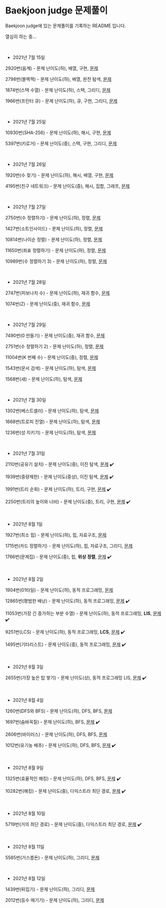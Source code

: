 # Baekjoon judge 문제풀이



Baekjoon judge에 있는 문제풀이를 기록하는 README 입니다.

열심히 하는 중...



<br/>

* 2021년 7월 15일

2920번(음계) - 문제 난이도(하), 배열, 구현, [문제](https://www.acmicpc.net/problem/2920) 

2798번(블랙잭) - 문제 난이도(하), 배열, 완전 탐색, [문제](https://www.acmicpc.net/problem/2798)

1874번(스택 수열) - 문제 난이도(하), 스택, 그리디, [문제](https://www.acmicpc.net/problem/1874)

1966번(프린터 큐) - 문제 난이도(하), 큐, 구현, 그리디, [문제](https://www.acmicpc.net/problem/1966)

<br/>

* 2021년 7월 25일

10930번(SHA-256) - 문제 난이도(하), 해시, 구현, [문제](https://www.acmicpc.net/problem/10930)

5397번(키로거) - 문제 난이도(중), 스택, 구현, 그리디, [문제](https://www.acmicpc.net/problem/5397)

<br/>

* 2021년 7월 26일

1920번(수 찾기) - 문제 난이도(하), 해시, 배열, 구현, [문제](https://www.acmicpc.net/problem/1920)

4195번(친구 네트워크) - 문제 난이도(중), 해시, 집합, 그래프, [문제](https://www.acmicpc.net/problem/4195)

<br/>



* 2021년 7월 27일

2750번(수 정렬하기) - 문제 난이도(하), 정렬, [문제](https://www.acmicpc.net/problem/2750)

1427번(소트인사이드) - 문제 난이도(하), 정렬, [문제](https://www.acmicpc.net/problem/1427) 

10814번(나이순 정렬) - 문제 난이도(하), 정렬, [문제](https://www.acmicpc.net/problem/10814)

11650번(좌표 정렬하기) - 문제 난이도(하), 정렬, [문제](https://www.acmicpc.net/problem/11650)

10989번(수 정렬하기 3) - 문제 난이도(하), 정렬, [문제](https://www.acmicpc.net/problem/10989)

<br/>

* 2021년 7월 28일

2747번(피보나치 수) - 문제 난이도(하), 재귀 함수, [문제](https://www.acmicpc.net/problem/2747)

1074번(Z) - 문제 난이도(중), 재귀 함수, [문제](https://www.acmicpc.net/problem/1074)

<br/>

* 2021년 7월 29일

7490번(0 만들기) - 문제 난이도(중), 재귀 함수, [문제](https://www.acmicpc.net/problem/7490)

2751번(수 정렬하기 2) - 문제 난이도(하), 정렬, [문제](https://www.acmicpc.net/problem/2751)

11004번(K 번째 수) - 문제 난이도(중), 정렬, [문제](https://www.acmicpc.net/problem/11004)

1543번(문서 검색) - 문제 난이도(하), 탐색, [문제](https://www.acmicpc.net/problem/1543)

1568번(새) - 문제 난이도(하), 탐색, [문제](https://www.acmicpc.net/problem/1568)

<br/>

* 2021년 7월 30일

1302번(베스트셀러) - 문제 난이도(하), 탐색, [문제](https://www.acmicpc.net/problem/1302)

1668번(트로피 진열) - 문제 난이도(하), 탐색, [문제](https://www.acmicpc.net/problem/1668)

1236번(성 지키기) - 문제 난이도(하), 탐색, [문제](https://www.acmicpc.net/problem/1236)

<br/>

* 2021년 7월 31일

2110번(공유기 설치) - 문제 난이도(중), 이진 탐색, [문제](https://www.acmicpc.net/problem/2110) :heavy_check_mark:

1939번(중량제한) - 문제 난이도(중상), 이진 탐색, [문제](https://www.acmicpc.net/problem/1939) :heavy_check_mark:

1991번(트리 순회) - 문제 난이도(하), 트리, 구현, [문제](https://www.acmicpc.net/problem/1991) :heavy_check_mark:

2250번(트리의 높이와 너비) - 문제 난이도(중), 트리, 구현, [문제](https://www.acmicpc.net/problem/2250) :heavy_check_mark:

 <br/>

* 2021년 8월 1일

1927번(최소 힙) - 문제 난이도(하), 힙, 자료구조, [문제](https://www.acmicpc.net/problem/1927)

1715번(카드 정렬하기) - 문제 난이도(하), 힙, 자료구조, 그리디, [문제](https://www.acmicpc.net/problem/1715)

1766번(문제집) - 문제 난이도(중), 힙, **위상 정렬**, [문제](https://www.acmicpc.net/problem/1766) :heavy_check_mark:

<br/>

* 2021년 8월 2일

1904번(01타일) - 문제 난이도(하), 동적 프로그래밍, [문제](https://www.acmicpc.net/problem/1904)

12865번(평범한 배낭) - 문제 난이도(하), 동적 프로그래밍, [문제](https://www.acmicpc.net/problem/12865) :heavy_check_mark:

11053번(가장 긴 증가하는 부분 수열) - 문제 난이도(하), 동적 프로그래밍, **LIS**, [문제](https://www.acmicpc.net/problem/11053) :heavy_check_mark:

9251번(LCS) - 문제 난이도(하), 동적 프로그래밍, **LCS**, [문제](https://www.acmicpc.net/problem/9251) :heavy_check_mark:

1495번(기타리스트) - 문제 난이도(중), 동적 프로그래밍, [문제](https://www.acmicpc.net/problem/1495) :heavy_check_mark:

<br/>

* 2021년 8월 3일

2655번(가장 높은 탑 쌓기) - 문제 난이도(상), 동적 프로그래밍 LIS, [문제](https://www.acmicpc.net/problem/2655) :heavy_check_mark:

<br/>

* 2021년 8월 4일

1260번(DFS와 BFS) - 문제 난이도(하), DFS, BFS, [문제](https://www.acmicpc.net/problem/1260)

1697번(숨바꼭질) - 문제 난이도(하), BFS, [문제](https://www.acmicpc.net/problem/1697) :heavy_check_mark:

2606번(바이러스) - 문제 난이도(하), DFS, BFS, [문제](https://www.acmicpc.net/problem/2606)

1012번(유기농 배추) - 문제 난이도(하), DFS, BFS, [문제](https://www.acmicpc.net/problem/1012) :heavy_check_mark:

<br/>

* 2021년 8월 9일

1325번(효율적인 해킹) - 문제 난이도(하), DFS, BFS, [문제](https://www.acmicpc.net/problem/1325) :heavy_check_mark:

10282번(해킹) - 문제 난이도(중), 다익스트라 최단 경로, [문제](https://www.acmicpc.net/problem/10282) :heavy_check_mark:

<br/>

* 2021년 8월 10일

5719번(거의 최단 경로) - 문제 난이도(중), 다익스트라 최단 경로, [문제](https://www.acmicpc.net/problem/5719) :heavy_check_mark:

<br/>

* 2021년 8월 11일

5585번(거스름돈) - 문제 난이도(하), 그리디, [문제](https://www.acmicpc.net/problem/5585)

<br/>

* 2021년 8월 12일

1439번(뒤집기) - 문제 난이도(하), 그리디, [문제](https://www.acmicpc.net/problem/1439)

2012번(등수 매기기) - 문제 난이도(하), 그리디, [문제](https://www.acmicpc.net/problem/2012)

<br/>

